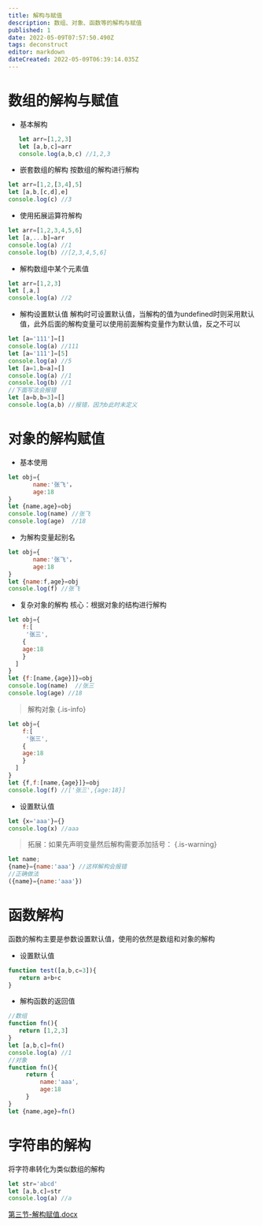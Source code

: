 ```yaml
---
title: 解构与赋值
description: 数组、对象、函数等的解构与赋值
published: 1
date: 2022-05-09T07:57:50.490Z
tags: deconstruct
editor: markdown
dateCreated: 2022-05-09T06:39:14.035Z
---
```


# 数组的解构与赋值
+ 基本解构
``` js
   let arr=[1,2,3]
   let [a,b,c]=arr
   console.log(a,b,c) //1,2,3
```
+ 嵌套数组的解构
按数组的解构进行解构
``` js
let arr=[1,2,[3,4],5]
let [a,b,[c,d],e]
console.log(c) //3
```
+ 使用拓展运算符解构
``` js
let arr=[1,2,3,4,5,6]
let [a,...b]=arr
console.log(a) //1
console.log(b) //[2,3,4,5,6]
```
+ 解构数组中某个元素值
``` js
let arr=[1,2,3]
let [,a,]
console.log(a) //2
```
+ 解构设置默认值
解构时可设置默认值，当解构的值为undefined时则采用默认值，此外后面的解构变量可以使用前面解构变量作为默认值，反之不可以
``` js
let [a='111']=[]
console.log(a) //111
let [a='111']=[5]
console.log(a) //5
let [a=1,b=a]=[]
console.log(a) //1
console.log(b) //1
//下面写法会报错
let [a=b,b=3]=[]
console.log(a,b) //报错，因为b此时未定义
```
# 对象的解构赋值
+ 基本使用
``` js
let obj={
       name:'张飞'，
       age:18
}
let {name,age}=obj
console.log(name) //张飞
console.log(age)  //18
```
+ 为解构变量起别名
``` js
let obj={
       name:'张飞'，
       age:18
}
let {name:f,age}=obj
console.log(f) //张飞
```
+ 复杂对象的解构
核心：根据对象的结构进行解构
``` js
let obj={
    f:[
     '张三',
    {
    age:18
    }
  ]
}
let {f:[name,{age}]}=obj
console.log(name)  //张三
console.log(age) //18
```
> 解构对象
{.is-info}

``` js
let obj={
    f:[
     '张三',
    {
    age:18
    }
  ]
}
let {f,f:[name,{age}]}=obj
console.log(f) //['张三',{age:18}]
```
+ 设置默认值
``` js
let {x='aaa'}={}
console.log(x) //aaa
```
> 拓展：如果先声明变量然后解构需要添加括号：
{.is-warning}

``` js
let name;
{name}={name:'aaa'} //这样解构会报错
//正确做法
({name}={name:'aaa'})
```
# 函数解构
函数的解构主要是参数设置默认值，使用的依然是数组和对象的解构
+ 设置默认值
``` js
function test([a,b,c=3]){
   return a+b+c
}
```
+ 解构函数的返回值
``` js
//数组
function fn(){
   return [1,2,3]
}
let [a,b,c]=fn()
console.log(a) //1
//对象
function fn(){
     return {
         name:'aaa',
         age:18
     }
}
let {name,age}=fn()
```
# 字符串的解构
将字符串转化为类似数组的解构
``` js
let str='abcd'
let [a,b,c]=str
console.log(a) //a
```
[第三节-解构赋值.docx](/es6/第三节-解构赋值.docx)
